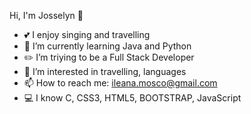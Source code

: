 Hi, I'm Josselyn 👋


- 💕 I enjoy singing and travelling
- 🌱 I’m currently learning Java and Python
- ✏️ I’m triying to be a Full Stack Developer
- 👀 I’m interested in travelling, languages
- 📫 How to reach me: ileana.mosco@gmail.com
- 💻 I know C, CSS3, HTML5, BOOTSTRAP, JavaScript

<!--
**Josselyn13/Josselyn13** is a ✨ _special_ ✨ repository because its `README.md` (this file) appears on your GitHub profile.

Here are some ideas to get you started:

- 🔭 I’m currently working on ...
- 🌱 I’m currently learning ...
- 👯 I’m looking to collaborate on ...
- 🤔 I’m looking for help with ...
- 💬 Ask me about ...
- 📫 How to reach me: ...
- 😄 Pronouns: ...
- ⚡ Fun fact: ...
-->
